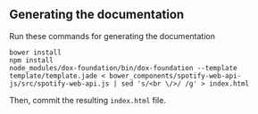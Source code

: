 ## Generating the documentation

Run these commands for generating the documentation
```
bower install
npm install
node_modules/dox-foundation/bin/dox-foundation --template template/template.jade < bower_components/spotify-web-api-js/src/spotify-web-api.js | sed 's/<br \/>/ /g' > index.html
```

Then, commit the resulting `index.html` file.
